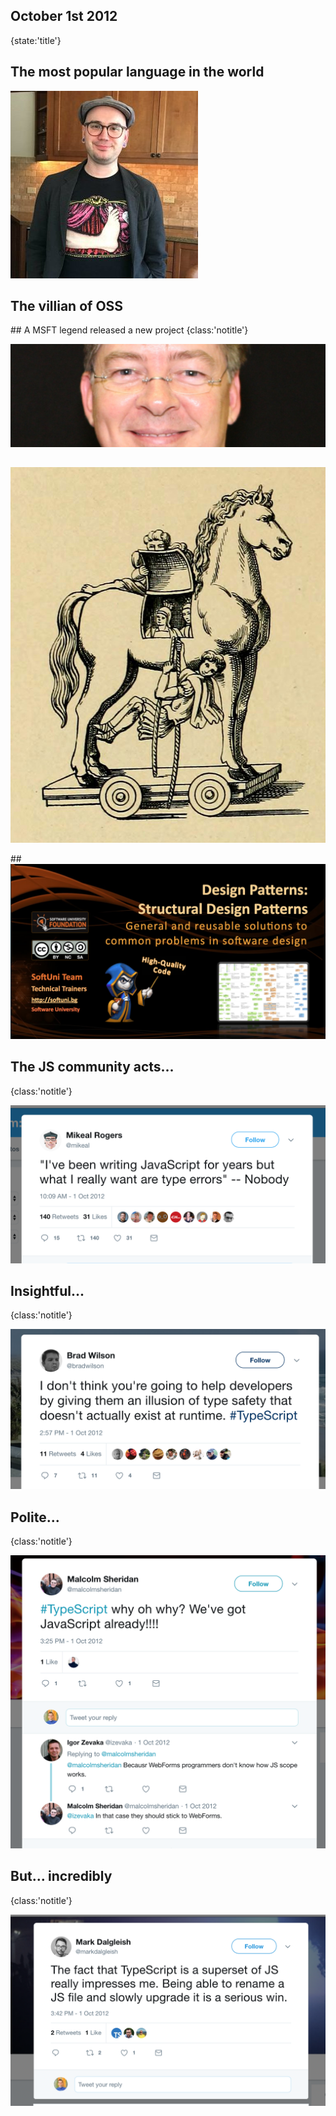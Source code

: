 ## October 1st 2012
{state:'title'}

## The most popular language in the world

![mikael](src/img/mikael.jpg)

## The villian of OSS

## A MSFT legend released a new project
{class:'notitle'}

![anders](src/img/anders.jpg)

##    
![trojan](src/img/trojan.jpg)

##   
![ugly](src/img/ugly.png)

## The JS community acts...
{class:'notitle'}

![img](src/img/nobody.png)

## Insightful...
{class:'notitle'}

![img](src/img/illusion.png)

## Polite...
{class:'notitle'}

![img](src/img/js-already.png)

## But... incredibly
{class:'notitle'}

![img](src/img/like-it.png)


